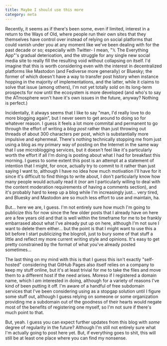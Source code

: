 ```yaml
---
title: Maybe I should use this more
category: meta
---
```

Recently, it seems as if there's been some, even if limited, interest in a return to the Ways of Old, where people run their own sites that they themselves have control over instead of relying on social platforms that could vanish under you at any moment like we've been dealing with for the past decade or so; especially with Twitter- I mean, "𝕏 The Everything App"'s gradual deterioation, and the struggle for any single new social media site to really fill the resulting void without collapsing on itself. I'd imagine that this is worth considering even with the interest in decentralized platforms like Mastodon (and Fediverse more generally) or Bluesky; the former of which doesn't have a way to transfer post history when instance hopping in the majority of implementations, and the latter, while it claims to solve that issue (among others), I'm not yet totally sold on its long-term prospects for now until the ecosystem is more developed (and who's to say the ATmosphere won't have it's own issues in the future, anyway? Nothing is perfect.)

Incidentally, it always seems that I like to say "man, I'd really love to do more blogging again", but I never seem to get around to doing so for whatever reason. I guess it feels a lot more commital and permanent to go through the effort of writing a *blog post* rather than just throwing out threads of about 300 characters per post, which is substantially more impulsive and ephermeal. There's nothing technically stopping me from just using a blog as my primary way of posting on the Internet in the same way that I use microblogging services, but it doesn't feel like it's particularly worth the effort if all I'm doing is posting about what I had for breakfast this morning. I guess to some extent this post is an attempt at a statement of intention that I might, for once, actually try to commit to it rather than just saying I want to, although I have no idea how much motivation I'll have for it since it's difficult to find things to write about, I don't particularly know how many people would actually read it (nor am I particularly willing to deal with the content moderation requirements of having a comments section), and it's probably hard to keep up a blog while I'm increasingly just... very tired, and Bluesky and Mastodon are so much less effort to use and maintain, ha.

But... here we are, I guess. I'm not entirely sure how much I'm going to publicize this for now since the few older posts that I already have on here are a few years old and that is well within the timeframe for me to be frankly embarrased about what I've already put up on here, although I'm not sure I want to delete them either... but the point is that I might want to use this a bit before I start publicizing the blogroll, just to bury some of that stuff a little and reflect my more current writing style and opinions. It's easy to get pretty constrained by the format of what you've already posted sometimes...

The last thing on my mind with this is that I guess this isn't exactly "self-hosted" considering that GitHub Pages also itself relies on a company to keep my stuff online, but it's at least trivial for me to take the files and move them to a different host if the need arises. Moreso if I registered a domain name, which I *am* interested in doing, although for a variety of reasons I've kind of been putting it off. I'm aware of a handful of free subdomain services that I've been considering using as a stopgap solution until I figure some stuff out, although I guess relying on someone or some organization providing me a subdomain out of the goodness of their hearts would negate most of the benefits of registering one myself, so I'm not sure if there's much point to that.

But, yeah. I guess you can expect further updates from this blog with *some* degree of regularity in the future? Although I'm still not entirely sure what I'm actually going to post here yet. But, if everything goes to shit, this will still be at least one place where you can find my nonsense.